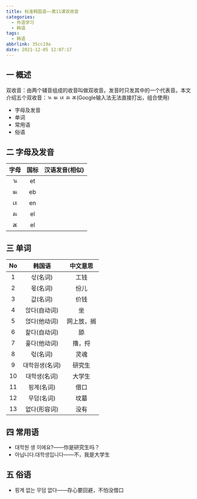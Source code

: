 ```yaml
---
title: 标准韩国语——第11课双收音
categories:
  - 外语学习
  - 韩语
tags:
  - 韩语
abbrlink: 35cc19a
date: 2021-12-05 12:07:17
---
```

## 一 概述

双收音：由两个辅音组成的收音叫做双收音。发音时只发其中的一个代表音。本文介绍五个双收音：ㄳ ㅄ ㄵ ㄽ ㄾ(Google输入法无法直接打出，组合使用)

* 字母及发音
* 单词
* 常用语
* 俗语

<!--more-->

## 二 字母及发音

| 字母 | 国标 | 汉语发音(相似) |
| :--: | :--: | :------------: |
|  ㄳ  |  et  |                |
|  ㅄ  |  eb  |                |
|  ㄵ  |  en  |                |
|  ㄽ  |  el  |                |
|  ㄾ  |  el  |                |

## 三 单词

|  No  |     韩国语     |  中文意思  |
| :--: | :------------: | :--------: |
|  1   |    삯(名词)    |    工钱    |
|  2   |    몫(名词)    |    份儿    |
|  3   |    값(名词)    |    价钱    |
|  4   |  앉다(自动词)  |     坐     |
|  5   |  얹다(他动词)  | 网上放，搁 |
|  6   |  핥다(自动词)  |     舔     |
|  7   |  훑다(他动词)  |   撸，捋   |
|  8   |    럯(名词)    |    灵魂    |
|  9   | 대학원생(名词) |   研究生   |
|  10  |  대학생(名词)  |   大学生   |
|  11  |   핑계(名词)   |    借口    |
|  12  |   무덤(名词)   |    坟墓    |
|  13  |  없다(形容词)  |    没有    |

## 四 常用语

* 대학원 생 이에요?——你是研究生吗？
* 아닙니다.대학생입니다——不，我是大学生

## 五 俗语

* 핑계 없는 무덤 없다——存心要回避，不怕没借口